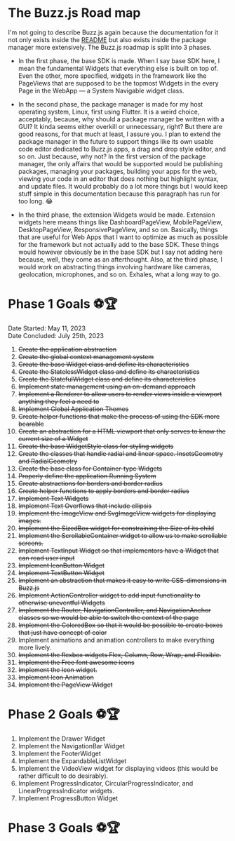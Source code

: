 # The Buzz.js Road map
I'm not going to describe Buzz.js again because the documentation for it not only exists inside the [README](./README.md) but also 
exists inside the package manager more extensively. The Buzz.js roadmap is split into 3 phases.

-	In the first phase, the base SDK is made. When I say base SDK here, I mean the fundamental Widgets that everything else is built
on top of. Even the other, more specified, widgets in the framework like the PageViews that are supposed to be the topmost Widgets in
the every Page in the WebApp — a System Navigable widget class. 

- 	In the second phase, the package manager is made for my host operating system, Linux, first using Flutter. It is a weird choice,
acceptably, because, why should a package manager be written with a GUI? It kinda seems either overkill or unnecessary, right? But
there are good reasons, for that much at least, I assure you. I plan to extend the package manager in the future to support things like
its own usable code editor dedicated to Buzz.js apps, a drag and drop style editor, and so on. Just because, why not? In the first
version of the package manager, the only affairs that would be supported would be publishing packages, managing your packages, building
your apps for the web, viewing your code in an editor that does nothing but highlight syntax, and update files. It would probably do
a lot more things but I would keep stuff simple in this documentation because this paragraph has run for too long. :joy:

-	In the third phase, the extension Widgets would be made. Extension widgets here means things like DashboardPageView, MobilePageView,
DesktopPageView, ResponsivePageView, and so on. Basically, things that are useful for Web Apps that I want to optimize as much as 
possible for the framework but not actually add to the base SDK. These things would however obviously be in the base SDK but I say not
adding here because, well, they come as an afterthought. Also, at the third phase, I would work on abstracting things involving hardware
like cameras, geolocation, microphones, and so on. Exhales, what a long way to go. 

# Phase 1 Goals :soccer::trophy:
Date Started:	May 11, 2023 <br>
Date Concluded:	July 25th, 2023 <br>
01. ~~Create the application abstraction~~
02. ~~Create the global context management system~~
03. ~~Create the base Widget class and define its characteristics~~
04. ~~Create the StatelessWidget class and define its characteristics~~
05. ~~Create the StatefulWidget class and define its characteristics~~
06. ~~Implement state management using an on-demand approach~~
07. ~~Implement a Renderer to allow users to render views inside a viewport anything they feel a need to~~
08. ~~Implement Global Application Themes~~
09. ~~Create helper functions that make the process of using the SDK more bearable~~
10. ~~Create an abstraction for a HTML viewport that only serves to know the current size of a Widget~~
11. ~~Create the base WidgetStyle class for styling widgets~~
12. ~~Create the classes that handle radial and linear space. InsetsGeometry and RadialGeometry~~
13. ~~Create the base class for Container-type Widgets~~
14. ~~Properly define the application Running System~~
15. ~~Create abstractions for borders and border radius~~
16. ~~Create helper functions to apply borders and border radius~~
17. ~~Implement Text Widgets~~
18. ~~Implement Text Overflows that include ellipsis~~
19. ~~Implement the ImageView and SvgImageView widgets for displaying images.~~
20. ~~Implement the SizedBox widget for constraining the Size of its child~~
21. ~~Implement the ScrollableContainer widget to allow us to make scrollable screens.~~
22. ~~Implement TextInput Widget so that implementors have a Widget that can read user input~~
23. ~~Implement IconButton Widget~~
24. ~~Implement TextButton Widget~~
25. ~~Implement an abstraction that makes it easy to write CSS-dimensions in Buzz.js~~
26. ~~Implement ActionController widget to add input functionality to otherwise uneventful Widgets~~
27. ~~Implement the Router, NavigationController, and NavigationAnchor classes so we would be able to switch the context of the page~~
28. ~~Implement the ColoredBox so that it would be possible to create boxes that just have concept of color~~
29. Implement animations and animation controllers to make everything more lively.
30. ~~Implement the flexbox widgets Flex, Column, Row, Wrap, and Flexible.~~
31. ~~Implement the Free font awesome icons~~
32. ~~Implement the Icon widget.~~
33. ~~Implement Icon Animation~~
34. ~~Implement the PageView Widget~~

# Phase 2 Goals :soccer::trophy:
1. Implement the Drawer Widget
2. Implement the NavigationBar Widget
3. Implement the FooterWidget
4. Implement the ExpandableListWidget
5. Implement the VideoView widget for displaying videos (this would be rather difficult to do desirably).
6. Implement ProgressIndicator, CircularProgressIndicator, and LinearProgressIndicator widgets.
7. Implement ProgressButton Widget

# Phase 3 Goals :soccer::trophy:
